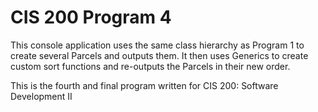 # CIS 200 Program 4

This console application uses the same class hierarchy as Program 1 to create several Parcels and outputs them. It then uses Generics to create custom sort functions and re-outputs the Parcels in their new order.

This is the fourth and final program written for CIS 200: Software Development II
